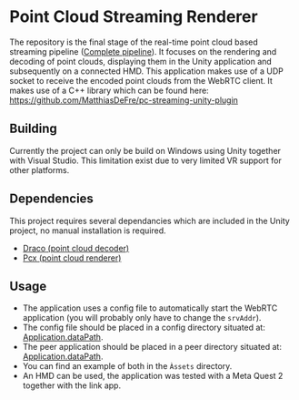 # Point Cloud Streaming Renderer
The repository is the final stage of the real-time point cloud based streaming pipeline ([Complete pipeline](https://github.com/MatthiasDeFre/webrtc-pc-streaming)). It focuses on the rendering and decoding of point clouds, displaying them in the Unity application and subsequently on a connected HMD. This application makes use of a UDP socket to receive the encoded point clouds from the WebRTC client. It makes use of a C++ library which can be found here: https://github.com/MatthiasDeFre/pc-streaming-unity-plugin

## Building
Currently the project can only be build on Windows using Unity together with Visual Studio. This limitation exist due to very limited VR support for other platforms.

## Dependencies
This project requires several dependancies which are included in the Unity project, no manual installation is required.

* [Draco (point cloud decoder)](https://github.com/atteneder/DracoUnity)
* [Pcx (point cloud renderer)](https://github.com/keijiro/Pcx)

## Usage
* The application uses a config file to automatically start the WebRTC application (you will probably only have to change the `srvAddr`).
* The config file should be placed in a config directory situated at: [Application.dataPath](https://docs.unity3d.com/ScriptReference/Application-dataPath.html).
* The peer application should be placed in a peer directory situated at: [Application.dataPath](https://docs.unity3d.com/ScriptReference/Application-dataPath.html).
* You can find an example of both in the `Àssets` directory.
* An HMD can be used, the application was tested with a Meta Quest 2 together with the link app. 

